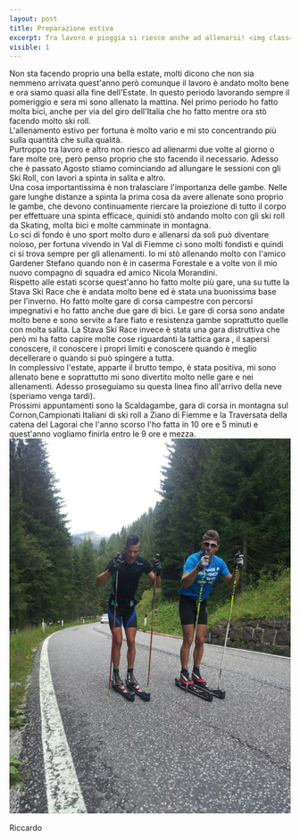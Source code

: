 ```yaml
---
layout: post
title: Preparazione estiva  
excerpt: Tra lavoro e pioggia si riesce anche ad allenarsi! <img class="postimg" src="/images/nicolaEstate2014.jpg">
visible: 1
---
```

Non sta facendo proprio una bella estate, molti dicono che non sia nemmeno arrivata quest'anno però comunque il lavoro è andato molto bene e ora siamo quasi alla fine dell'Estate.
In questo periodo lavorando sempre il pomeriggio e sera mi sono allenato la mattina. 
Nel primo periodo ho fatto molta bici, anche per via del giro dell'Italia che ho fatto mentre ora stò facendo molto ski roll.<br>
L'allenamento estivo per fortuna è molto vario e mi sto concentrando più sulla quantità che sulla qualità. <br>
Purtroppo tra lavoro e altro non riesco ad allenarmi due volte al giorno o fare molte ore, però penso proprio che sto facendo il necessario. Adesso che è passato Agosto stiamo cominciando ad allungare le sessioni con gli Ski Roll, con lavori a spinta in salita e altro.<br>
Una cosa importantissima è non tralasciare l'importanza delle gambe. Nelle gare lunghe distanze a spinta la prima cosa da avere allenate sono proprio le gambe, che devono continuamente riercare la proiezione di tutto il corpo per effettuare una spinta efficace, quinidi stò andando molto con gli ski roll da Skating, molta bici e molte camminate in montagna.<br>
Lo sci di fondo è uno sport molto duro e allenarsi da soli può diventare noioso, per fortuna vivendo in Val di Fiemme ci sono molti fondisti e quindi ci si trova sempre per gli allenamenti.
Io mi stò allenando molto con l'amico Gardener Stefano quando non è in caserma Forestale e a volte von il mio nuovo compagno di squadra ed amico Nicola Morandini.<br>
Rispetto alle estati scorse quest'anno ho fatto molte più gare, una su tutte la Stava Ski Race che è andata molto bene ed è stata una buonissima base per l'inverno.
Ho fatto molte gare di corsa campestre con percorsi impegnativi e ho fatto anche due gare di bici. Le gare di corsa sono andate molto bene e sono servite a fare fiato e resistenza gambe soprattutto quelle con molta salita. La Stava Ski Race invece è stata una gara distruttiva che però mi ha fatto capire molte cose riguardanti la tattica gara , il sapersi conoscere, il conoscere i propri limiti e conoscere quando è meglio decellerare o quando si può spingere a tutta.<br>
In complessivo l'estate, apparte il brutto tempo, è stata positiva, mi sono allenato bene e soprattutto mi sono divertito molto nelle gare e nei allenamenti.
Adesso proseguiamo su questa linea fino all'arrivo della neve (speriamo venga tardi).<br>
Prossimi appuntamenti sono la Scaldagambe, gara di corsa in montagna sul Cornon,Campionati Italiani di ski roll a Ziano di Fiemme e la Traversata della catena del Lagorai che l'anno scorso l'ho fatta in 10 ore e 5 minuti e quest'anno vogliamo finirla entro le 9 ore e mezza.<br>
<a href="/images/nicolaEstate2014.jpg"><img class="postimg" src="/images/nicolaEstate2014.jpg"></a>

Riccardo 
